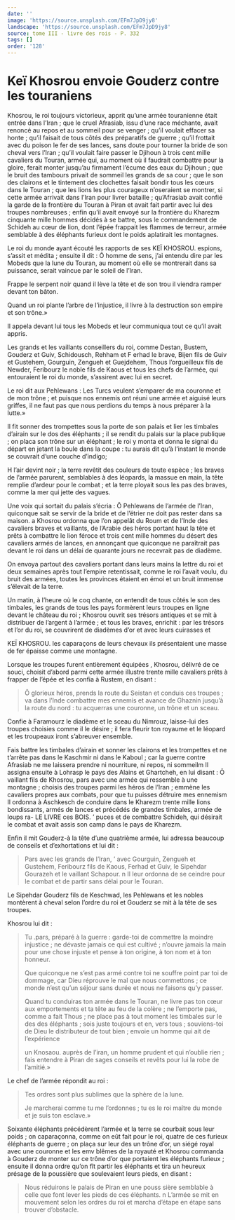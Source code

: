 ```yaml
---
date: ''
image: 'https://source.unsplash.com/EFm7JpD9jy8'
landscape: 'https://source.unsplash.com/EFm7JpD9jy8'
source: tome III - livre des rois - P. 332
tags: []
order: '128'
---
```


# Keï Khosrou envoie Gouderz contre les touraniens

Khosrou, le roi toujours victorieux, apprit qu’une armée touranienne était entrée dans l’Iran ; que le cruel Afrasiab, issu d’une race méchante, avait renoncé au repos et au sommeil pour se venger ; qu’il voulait effacer sa honte ; qu’il faisait de tous côtés des préparatifs de guerre ; qu’il frottait avec du poison le fer de ses lances, sans doute pour tourner la bride de son cheval vers l’Iran ; qu’il voulait faire passer le Djihoun à trois cent mille cavaliers du Touran, armée qui, au moment où il faudrait combattre pour la gloire, ferait monter jusqu’au firmament l’écume des eaux du Djihoun ; que le bruit des tambours privait de sommeil les grands de sa cour ; que le son des clairons et le tintement des clochettes faisait bondir tous les cœurs dans le Touran ; que les lions les plus courageux n’oseraient se montrer, si cette armée arrivait dans l’Iran pour livrer bataille ; qu’Afrasiab avait confié la garde de la frontière du Touran à Piran et avait fait partir avec lui des troupes nombreuses ; enfin qu’il avait envoyé sur la frontière du Kharezm cinquante mille hommes décidés à se battre, sous le commandement de Schideh au cœur de lion, dont l’épée frappait les flammes de terreur, armée semblable à des éléphants furieux dont le poids aplatirait les montagnes.

Le roi du monde ayant écouté les rapports de ses KEÏ KHOSROU. espions, s’assit et médita ; ensuite il dit : Ô homme de sens, j’ai entendu dire par les Mobeds que la lune du Touran, au moment où elle se montrerait dans sa puissance, serait vaincue par le soleil de l’Iran.

Frappe le serpent noir quand il lève la tête et de son trou il viendra ramper devant ton bâton.

Quand un roi plante l’arbre de l’injustice, il livre à la destruction son empire et son trône.»

Il appela devant lui tous les Mobeds et leur communiqua tout ce qu’il avait appris.

Les grands et les vaillants conseillers du roi, comme Destan, Bustem, Gouderz et Guiv, Schidousch, Rehham et F erhad le brave, Bijen fils de Guiv et Gustehem, Gourguin, Zengueh et Guejdehem, Thous l’orgueilleux fils de Newder, Feribourz le noble fils de Kaous et tous les chefs de l’armée, qui entouraient le roi du monde, s’assirent avec lui en secret.

Le roi dit aux Pehlewans : Les Turcs veulent s’emparer de ma couronne et de mon trône ; et puisque nos ennemis ont réuni une armée et aiguisé leurs griffes, il ne faut pas que nous perdions du temps à nous préparer à la lutte.»

Il fit sonner des trompettes sous la porte de son palais et lier les timbales d’airain sur le dos des éléphants ; il se rendit du palais sur la place publique ; on placa son trône sur un éléphant ; le roi y monta et donna le signal du départ en jetant la boule dans la coupe : tu aurais dit qu’à l’instant le monde se couvrait d’une couche d’indigo;

H l’air devint noir ; la terre revêtit des couleurs de toute espèce ; les braves de l’armée parurent, semblables à des léopards, la massue en main, la tête remplie d’ardeur pour le combat ; et la terre ployait sous les pas des braves, comme la mer qui jette des vagues.

Une voix qui sortait du palais s’écria : Ô Pehlewans de l’armée de l’Iran, quiconque sait se servir de la bride et de l’étrier ne doit pas rester dans sa maison. a Khosrou ordonna que l’on appelât du Roum et de l’Inde des cavaliers braves et vaillants, de l’Arabie des héros portant haut la tête et prêts à combattre le lion féroce et trois cent mille hommes du désert des cavaliers armés de lances, en annonçant que quiconque ne paraîtrait pas devant le roi dans un délai de quarante jours ne recevrait pas de diadème.

On envoya partout des cavaliers portant dans leurs mains la lettre du roi et deux semaines après tout l’empire retentissait, comme le roi l’avait voulu, du bruit des armées, toutes les provinces étaient en émoi et un bruit immense s’élevait de la terre.

Un matin, à l’heure où le coq chante, on entendit de tous côtés le son des timbales, les grands de tous les pays formèrent leurs troupes en ligne devant le château du roi ; Khosrou ouvrit ses trésors antiques et se mit à distribuer de l’argent à l’armée ; et tous les braves, enrichit : par les trésors et l’or du roi, se couvrirent de diadèmes d’or et avec leurs cuirasses et

KEÏ KHOSROU. les caparaçons de leurs chevaux ils présentaient une masse de fer épaisse comme une montagne.

Lorsque les troupes furent entièrement équipées , Khosrou, délivré de ce souci, choisit d’abord parmi cette armée illustre trente mille cavaliers prêts à frapper de l’épée et les confia à Rustem, en disant :

> Ô glorieux héros, prends la route du Seistan et conduis ces troupes ; va dans l’Inde combattre mes ennemis et avance de Ghaznin jusqu’à la route du nord : tu acquerras une couronne, un trône et un sceau.

Confie à Faramourz le diadème et le sceau du Nimrouz, laisse-lui des troupes choisies comme il le désire ; il fera fleurir ton royaume et le léopard et les troupeaux iront s’abreuver ensemble.

Fais battre les timbales d’airain et sonner les clairons et les trompettes et ne t’arrête pas dans le Kaschmir ni dans le Kaboul ; car la guerre contre Afrasiab ne me laissera prendre ni nourriture, ni repos, ni sommeilm Il assigna ensuite à Lohrasp le pays des Alains et Ghartcheh, en lui disant : Ô vaillant fils de Khosrou, pars avec une armée qui ressemble à une montagne ; choisis des troupes parmi les héros de l’Iran ; emmène les cavaliers propres aux combats, pour que tu puisses détruire mes ennemism Il ordonna à Aschkesch de conduire dans le Kharezm trente mille lions bondissants, armés de lances et précédés de grandes timbales, armée de loups ra- LE LIVRE ces BOIS. ’
puces et de combattre Schideh, qui désirait le combat et avait assis son camp dans le pays de Kharezm.

Enfin il mit Gouderz-à la tête d’une quatrième armée, lui adressa beaucoup de conseils et d’exhortations et lui dit :

> Pars avec les grands de l’Iran,
’ avec Gourguin, Zengueh et Gustehem, Feribourz fils de Kaous, Ferhad et Guiv, le Sipehdar Gourazeh et le vaillant Schapour. n Il leur ordonna de se ceindre pour le combat et de partir sans délai pour le Touran.

Le Sipehdar Gouderz fils de Keschwad, les Pehlewans et les nobles montèrent à cheval selon l’ordre du roi et Gouderz se mit à la tête de ses troupes.

Khosrou lui dit :

> Tu .pars, préparé à la guerre : garde-toi de commettre la moindre injustice ; ne dévaste jamais ce qui est cultivé ; n’ouvre jamais la main pour une chose injuste et pense à ton origine, à ton nom et à ton honneur.
>
> Que quiconque ne s’est pas armé contre toi ne souffre point par toi de dommage, car Dieu réprouve le mal que nous commettons ; ce monde n’est qu’un séjour sans durée et nous ne faisons qu’y passer.
>
> Quand tu conduiras ton armée dans le Touran, ne livre pas ton cœur aux emportements et ta tête au feu de la colère ; ne l’emporte pas, comme a fait Thous ; ne place pas à tout moment les timbales sur le des des éléphants ; sois juste toujours et en, vers tous ; souviens-toi de Dieu le distributeur de tout bien ; envoie un homme qui ait de l’expérience
>
> un Knosaou. auprès de l’iran, un homme prudent et qui n’oublie rien ; fais entendre à Piran de sages conseils et revêts pour lui la robe de l’amitié.»

Le chef de l’armée répondit au roi :

> Tes ordres sont plus sublimes que la sphère de la lune.
>
> Je marcherai comme tu me l’ordonnes ; tu es le roi maître du monde et je suis ton esclave.»

Soixante éléphants précédèrent l’armée et la terre se courbait sous leur poids ; on caparaçonna, comme on eût fait pour le roi, quatre de ces furieux éléphants de guerre ; on plaça sur leur des un trône d’or, un siégé royal avec une couronne et les emv blêmes de la royauté et Khosrou commanda à Gouderz de monter sur ce trône d’or que portaient les éléphants furieux ; ensuite il donna ordre qu’on fît partir les éléphants et tira un heureux présage de la poussière que soulevaient leurs pieds, en disant :

> Nous réduirons le palais de Piran en une pouss sière semblable à celle que font lever les pieds de ces éléphants. n L’armée se mit en mouvement selon les ordres du roi et marcha d’étape en étape sans trouver d’obstacle.
